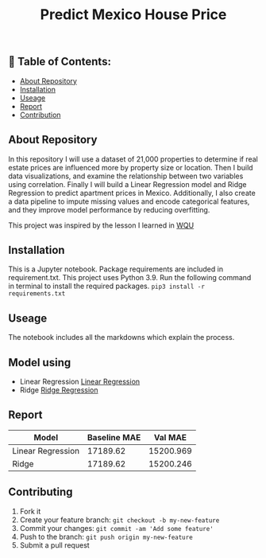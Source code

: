 <h1 align="center"> Predict Mexico House Price  </h1>

<br>

## 📃 Table of Contents:
  - [About Repository](#-about-repository)
  - [Installation](#-installation)
  - [Useage](#-useage)
  - [Report](#-report)
  - [Contribution](#-contribution)
  
## About Repository
In this repository I will use a dataset of 21,000 properties to determine if real estate prices are influenced more by property size or location. Then I build data visualizations, and examine the relationship between two variables using correlation. Finally I will build a Linear Regression model and Ridge Regression to predict apartment prices in Mexico. Additionally, I also create a data pipeline to impute missing values and encode categorical features, and they improve model performance by reducing overfitting.

This project was inspired by the lesson I learned in [WQU](https://www.wqu.edu/)

## Installation
This is a Jupyter notebook. Package requirements are included in requirement.txt. This project uses Python 3.9. Run the following command in terminal to install the required packages. `pip3 install -r requirements.txt`

## Useage
The notebook includes all the markdowns which explain the process.

## Model using
* Linear Regression [Linear Regression](https://paperswithcode.com/method/linear-regression)
* Ridge [Ridge Regression](https://arxiv.org/pdf/1509.09169.pdf)

## Report
| Model | Baseline MAE | Val MAE |
| ----- | ------------ | ------- |
| Linear Regression | 17189.62 | 15200.969 |
| Ridge | 17189.62 | 15200.246|

## Contributing
1. Fork it
2. Create your feature branch: `git checkout -b my-new-feature`
3. Commit your changes: `git commit -am 'Add some feature'`
4. Push to the branch: `git push origin my-new-feature`
5. Submit a pull request
